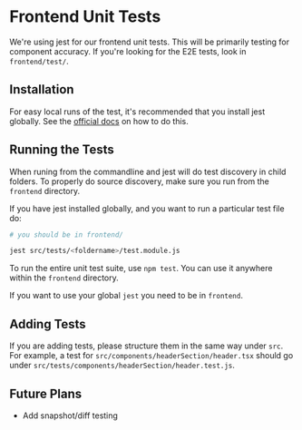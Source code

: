 # Frontend Unit Tests

We're using jest for our frontend unit tests. This will be primarily testing for component accuracy. If you're looking for the E2E tests, look in `frontend/test/`.

## Installation

For easy local runs of the test, it's recommended that you install jest globally. See the [official docs](https://jestjs.io/docs/getting-started#running-from-command-line) on how to do this.

## Running the Tests

When runing from the commandline and jest will do test discovery in child folders. To properly do source discovery, make sure you run from the `frontend` directory. 

If you have jest installed globally, and you want to run a particular test file do:

```bash
# you should be in frontend/

jest src/tests/<foldername>/test.module.js
```

To run the entire unit test suite, use `npm test`. You can use it anywhere within the `frontend` directory.

If you want to use your global `jest` you need to be in `frontend`.

## Adding Tests

If you are adding tests, please structure them in the same way under `src`. For example, a test for `src/components/headerSection/header.tsx` should go under `src/tests/components/headerSection/header.test.js`.

## Future Plans

* Add snapshot/diff testing
